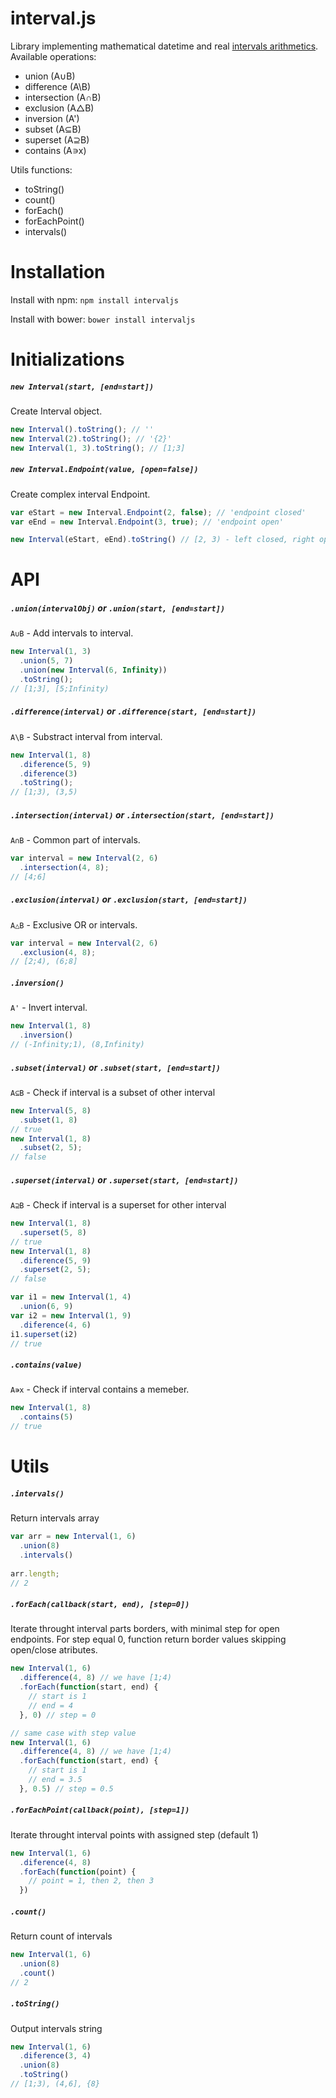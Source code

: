 # interval.js

Library implementing mathematical datetime and real [intervals arithmetics](https://en.wikipedia.org/wiki/Interval_(mathematics)).
Available operations:

- union (A∪B)
- difference (A\B)
- intersection (A∩B)
- exclusion (A△B)
- inversion (A')
- subset (A⊆B)
- superset (A⊇B)
- contains (A∍x)

Utils functions:

- toString()
- count()
- forEach()
- forEachPoint()
- intervals()

# Installation

Install with npm:
```npm install intervaljs```

Install with bower:
```bower install intervaljs```


# Initializations

##### `new Interval(start, [end=start])`
Create Interval object.
```js
new Interval().toString(); // ''
new Interval(2).toString(); // '{2}'
new Interval(1, 3).toString(); // [1;3]
```

##### `new Interval.Endpoint(value, [open=false])`
Create complex interval Endpoint.
```js
var eStart = new Interval.Endpoint(2, false); // 'endpoint closed'
var eEnd = new Interval.Endpoint(3, true); // 'endpoint open'

new Interval(eStart, eEnd).toString() // [2, 3) - left closed, right open
```

# API

##### `.union(intervalObj)` or `.union(start, [end=start])`
`A∪B` - Add intervals to interval.

```js
new Interval(1, 3)
  .union(5, 7)
  .union(new Interval(6, Infinity))
  .toString();
// [1;3], [5;Infinity)
```

##### `.difference(interval)` or `.difference(start, [end=start])`
`A\B` - Substract interval from interval.

```js
new Interval(1, 8)
  .diference(5, 9)
  .diference(3)
  .toString();
// [1;3), (3,5)
```

##### `.intersection(interval)` or `.intersection(start, [end=start])`
`A∩B` - Common part of intervals.

```js
var interval = new Interval(2, 6)
  .intersection(4, 8);
// [4;6]
```

##### `.exclusion(interval)` or `.exclusion(start, [end=start])`
`A△B` - Exclusive OR or intervals.

```js
var interval = new Interval(2, 6)
  .exclusion(4, 8);
// [2;4), (6;8]
```

##### `.inversion()`
`A'` - Invert interval.

```js
new Interval(1, 8)
  .inversion()
// (-Infinity;1), (8,Infinity)
```

##### `.subset(interval)` or `.subset(start, [end=start])`
`A⊆B` - Check if interval is a subset of other interval

```js
new Interval(5, 8)
  .subset(1, 8)
// true
new Interval(1, 8)
  .subset(2, 5);
// false
```


##### `.superset(interval)` or `.superset(start, [end=start])`
`A⊇B` - Check if interval is a superset for other interval

```js
new Interval(1, 8)
  .superset(5, 8)
// true
new Interval(1, 8)
  .diference(5, 9)
  .superset(2, 5);
// false

var i1 = new Interval(1, 4)
  .union(6, 9)
var i2 = new Interval(1, 9)
  .diference(4, 6)
i1.superset(i2)
// true
```


##### `.contains(value)`
`A∍x` - Check if interval contains a memeber.

```js
new Interval(1, 8)
  .contains(5)
// true

```


# Utils

##### `.intervals()`
Return intervals array

```js
var arr = new Interval(1, 6)
  .union(8)
  .intervals()
  
arr.length;
// 2
```

##### `.forEach(callback(start, end), [step=0])`
Iterate throught interval parts borders, with minimal step for open endpoints.
For step equal 0, function return border values skipping open/close atributes.

```js
new Interval(1, 6)
  .difference(4, 8) // we have [1;4)
  .forEach(function(start, end) {
    // start is 1
    // end = 4
  }, 0) // step = 0

// same case with step value
new Interval(1, 6)
  .difference(4, 8) // we have [1;4)
  .forEach(function(start, end) {
    // start is 1
    // end = 3.5
  }, 0.5) // step = 0.5
```

##### `.forEachPoint(callback(point), [step=1])`
Iterate throught interval points with assigned step (default 1)

```js
new Interval(1, 6)
  .diference(4, 8)
  .forEach(function(point) {
    // point = 1, then 2, then 3
  })
```

##### `.count()`
Return count of intervals

```js
new Interval(1, 6)
  .union(8)
  .count()
// 2
```

##### `.toString()`
Output intervals string

```js
new Interval(1, 6)
  .diference(3, 4)
  .union(8)
  .toString()
// [1;3), (4,6], {8}
```



